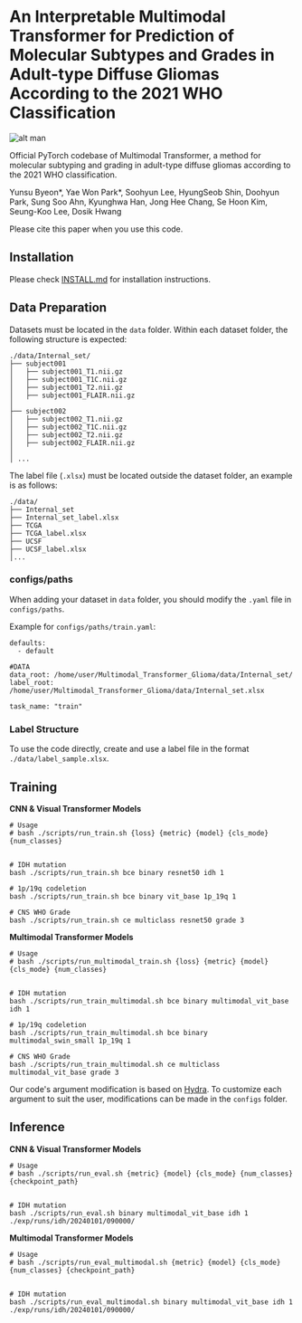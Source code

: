 # An Interpretable Multimodal Transformer for Prediction of Molecular Subtypes and Grades in Adult-type Diffuse Gliomas According to the 2021 WHO Classification


![alt man](./figures/main_figure.png)

Official PyTorch codebase of Multimodal Transformer, a method for molecular subtyping and grading in adult-type diffuse gliomas according to the 2021 WHO classification.

Yunsu Byeon*, Yae Won Park*, Soohyun Lee, HyungSeob Shin, Doohyun Park, Sung Soo Ahn, Kyunghwa Han, Jong Hee Chang, Se Hoon Kim, Seung-Koo Lee, Dosik Hwang


Please cite this paper when you use this code.

## Installation
Please check [INSTALL.md](INSTALL.md) for installation instructions.

## Data Preparation
Datasets must be located in the `data` folder. Within each dataset folder, the following structure is expected:

```
./data/Internal_set/
├── subject001
│   ├── subject001_T1.nii.gz
│   ├── subject001_T1C.nii.gz
│   ├── subject001_T2.nii.gz
│   ├── subject001_FLAIR.nii.gz
│
├── subject002
│   ├── subject002_T1.nii.gz
│   ├── subject002_T1C.nii.gz
│   ├── subject002_T2.nii.gz
│   ├── subject002_FLAIR.nii.gz
│
│ ...
```
The label file (`.xlsx`) must be located outside the dataset folder, an example is as follows:
```
./data/
├── Internal_set
├── Internal_set_label.xlsx
├── TCGA
├── TCGA_label.xlsx
├── UCSF
├── UCSF_label.xlsx
│...
```

### configs/paths
When adding your dataset in `data` folder, you should modify the `.yaml` file in `configs/paths`.

Example for `configs/paths/train.yaml`:
```
defaults:
  - default

#DATA
data_root: /home/user/Multimodal_Transformer_Glioma/data/Internal_set/
label_root: /home/user/Multimodal_Transformer_Glioma/data/Internal_set.xlsx

task_name: "train"

```

### Label Structure
To use the code directly, create and use a label file in the format `./data/label_sample.xlsx`.


## Training

**CNN & Visual Transformer Models**
```
# Usage
# bash ./scripts/run_train.sh {loss} {metric} {model} {cls_mode} {num_classes}


# IDH mutation
bash ./scripts/run_train.sh bce binary resnet50 idh 1

# 1p/19q codeletion
bash ./scripts/run_train.sh bce binary vit_base 1p_19q 1

# CNS WHO Grade
bash ./scripts/run_train.sh ce multiclass resnet50 grade 3
```

**Multimodal Transformer Models**
```
# Usage
# bash ./scripts/run_multimodal_train.sh {loss} {metric} {model} {cls_mode} {num_classes}


# IDH mutation
bash ./scripts/run_train_multimodal.sh bce binary multimodal_vit_base idh 1

# 1p/19q codeletion
bash ./scripts/run_train_multimodal.sh bce binary multimodal_swin_small 1p_19q 1

# CNS WHO Grade
bash ./scripts/run_train_multimodal.sh ce multiclass multimodal_vit_base grade 3
```

Our code's argument modification is based on [Hydra](https://hydra.cc/). To customize each argument to suit the user, modifications can be made in the `configs` folder.



## Inference
**CNN & Visual Transformer Models**
```
# Usage
# bash ./scripts/run_eval.sh {metric} {model} {cls_mode} {num_classes} {checkpoint_path}


# IDH mutation
bash ./scripts/run_eval.sh binary multimodal_vit_base idh 1 ./exp/runs/idh/20240101/090000/
```

**Multimodal Transformer Models**
```
# Usage
# bash ./scripts/run_eval_multimodal.sh {metric} {model} {cls_mode} {num_classes} {checkpoint_path}


# IDH mutation
bash ./scripts/run_eval_multimodal.sh binary multimodal_vit_base idh 1 ./exp/runs/idh/20240101/090000/
```